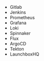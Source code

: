 - Gitlab 
- Jenkins
- Prometheus
- Grafana
- Loki
- Spinnaker
- Flux
- ArgoCD
- Tekton
- LaunchboxHQ
